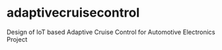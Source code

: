# adaptivecruisecontrol
Design of IoT based Adaptive Cruise Control for Automotive Electronics Project

